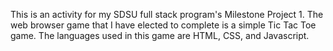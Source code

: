 This is an activity for my SDSU full stack program's Milestone Project 1. The web browser game that I have elected to complete is a simple Tic Tac Toe game. The languages used in this game are HTML, CSS, and Javascript. 